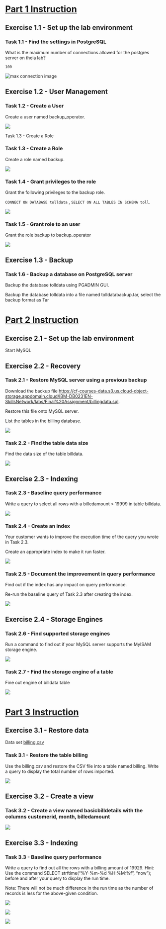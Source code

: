 # [Part 1 Instruction](https://author-ide.skills.network/render?token=eyJhbGciOiJIUzI1NiIsInR5cCI6IkpXVCJ9.eyJtZF9pbnN0cnVjdGlvbnNfdXJsIjoiaHR0cHM6Ly9jZi1jb3Vyc2VzLWRhdGEuczMudXMuY2xvdWQtb2JqZWN0LXN0b3JhZ2UuYXBwZG9tYWluLmNsb3VkL0lCTS1EQjAyMzFFTi1Ta2lsbHNOZXR3b3JrL2xhYnMvRmluYWwlMjBBc3NpZ25tZW50L0ZpbmFsX0Fzc2lnbm1lbnRfLV9EYXRhYmFzZV9BZG1pbmlzdHJhdGlvbl8tX1BhcnRfMS5tZCIsInRvb2xfdHlwZSI6InRoZWlhZG9ja2VyIiwiYWRtaW4iOmZhbHNlLCJpYXQiOjE3MjE4OTI4OTd9.42pMGvHTNN1Pe3gSK978LrW3bEEXzRQa_17GT80hTXQ)

## Exercise 1.1 - Set up the lab environment

### Task 1.1 - Find the settings in PostgreSQL

What is the maximum number of connections allowed for the postgres server on theia lab?

```
100
```

![max connection image](max-connections.PNG)


## Exercise 1.2 - User Management

### Task 1.2 - Create a User

Create a user named backup_operator.

![](create-user.PNG)

Task 1.3 - Create a Role

### Task 1.3 - Create a Role

Create a role named backup.

![](create-role.PNG)

### Task 1.4 - Grant privileges to the role

Grant the following privileges to the backup role.

`CONNECT ON DATABASE tolldata` , `SELECT ON ALL TABLES IN SCHEMA toll`.

![](grant-privs-to-role.PNG)

### Task 1.5 - Grant role to an user

Grant the role backup to backup_operator

![](grant-role.PNG)

## Exercise 1.3 - Backup

### Task 1.6 - Backup a database on PostgreSQL server

Backup the database tolldata using PGADMIN GUI.

Backup the database tolldata into a file named tolldatabackup.tar, select the backup format as Tar

# [Part 2 Instruction](https://author-ide.skills.network/render?token=eyJhbGciOiJIUzI1NiIsInR5cCI6IkpXVCJ9.eyJtZF9pbnN0cnVjdGlvbnNfdXJsIjoiaHR0cHM6Ly9jZi1jb3Vyc2VzLWRhdGEuczMudXMuY2xvdWQtb2JqZWN0LXN0b3JhZ2UuYXBwZG9tYWluLmNsb3VkL0lCTS1EQjAyMzFFTi1Ta2lsbHNOZXR3b3JrL2xhYnMvRmluYWwlMjBBc3NpZ25tZW50L0ZpbmFsX0Fzc2lnbm1lbnRfLV9EYXRhYmFzZV9BZG1pbmlzdHJhdGlvbl8tX1BhcnRfMi5tZCIsInRvb2xfdHlwZSI6InRoZWlhZG9ja2VyIiwiYWRtaW4iOmZhbHNlLCJpYXQiOjE3MjEzNzg2OTh9.IR5rTF3J5yZ19g8XrcNYLGBi5c5Sr6g940iu_eoo0LA)

## Exercise 2.1 - Set up the lab environment

Start MySQL

## Exercise 2.2 - Recovery

### Task 2.1 - Restore MySQL server using a previous backup

Download the backup file https://cf-courses-data.s3.us.cloud-object-storage.appdomain.cloud/IBM-DB0231EN-SkillsNetwork/labs/Final%20Assignment/billingdata.sql.

Restore this file onto MySQL server.

List the tables in the billing database.

![](database-restore.PNG)

### Task 2.2 - Find the table data size

Find the data size of the table billdata.

![](table-data-size.PNG)

## Exercise 2.3 - Indexing

### Task 2.3 - Baseline query performance

Write a query to select all rows with a billedamount > 19999 in table billdata.

![](query-base-line.PNG)

### Task 2.4 - Create an index

Your customer wants to improve the execution time of the query you wrote in Task 2.3.

Create an appropriate index to make it run faster.

![](index-creation.PNG)

### Task 2.5 - Document the improvement in query performance

Find out if the index has any impact on query performance.

Re-run the baseline query of Task 2.3 after creating the index.

![](query-indexed.PNG)

## Exercise 2.4 - Storage Engines

### Task 2.6 - Find supported storage engines

Run a command to find out if your MySQL server supports the MyISAM storage engine.

![](storage-engine.PNG)

### Task 2.7 - Find the storage engine of a table

Fine out engine of billdata table

![](storage-engine-type.PNG)

# [Part 3 Instruction](https://author-ide.skills.network/render?token=eyJhbGciOiJIUzI1NiIsInR5cCI6IkpXVCJ9.eyJtZF9pbnN0cnVjdGlvbnNfdXJsIjoiaHR0cHM6Ly9jZi1jb3Vyc2VzLWRhdGEuczMudXMuY2xvdWQtb2JqZWN0LXN0b3JhZ2UuYXBwZG9tYWluLmNsb3VkL3hBTFFZeElJbEo1V2dXN1AyanY2WHcvRmluYWwlMjBhc3NpZ25tZW50JTIwUGFydC0zJTIwdXNpbmclMjBEYXRhc2V0dGUtdjEubWQiLCJ0b29sX3R5cGUiOiJkYXRhc2V0dGUiLCJhZG1pbiI6ZmFsc2UsImlhdCI6MTcxNzEyNTIzNH0.Yc8WHdIw4UJJo3YOjqL2LcKc8qQ03TmNRD192MhdkUY)

## Exercise 3.1 - Restore data

Data set [billing.csv](https://cf-courses-data.s3.us.cloud-object-storage.appdomain.cloud/IBM-DB0231EN-SkillsNetwork/labs/Final%20Assignment/billing.csv?utm_medium=Exinfluencer&utm_source=Exinfluencer&utm_content=000026UJ&utm_term=10006555&utm_id=NA-SkillsNetwork-Channel-SkillsNetworkCoursesIBMDB0231ENSkillsNetwork26763093-2022-01-01)

### Task 3.1 - Restore the table billing

Use the billing.csv and restore the CSV file into a table named billing. Write a query to display the total number of rows imported.

![](restore-table.PNG)

## Exercise 3.2 - Create a view

### Task 3.2 - Create a view named basicbilldetails with the columns customerid, month, billedamount

![](create-view.PNG)

## Exercise 3.3 - Indexing

### Task 3.3 - Baseline query performance

Write a query to find out all the rows with a billing amount of 19929. Hint: Use the command SELECT strftime(“%Y-%m-%d %H:%M:%f”, “now”); before and after your query to display the run time.

Note: There will not be much difference in the run time as the number of records is less for the above-given condition.

![](query-base-line_33.PNG)

![](index-creation34.PNG)

![](query-after-index.PNG)






